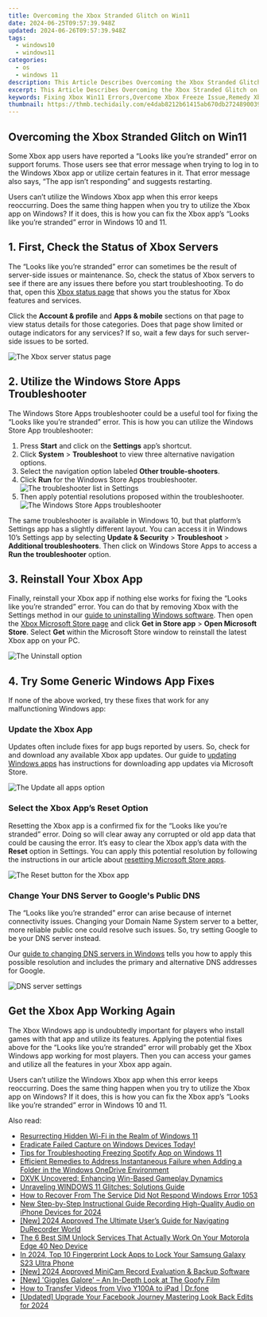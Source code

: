 ```yaml
---
title: Overcoming the Xbox Stranded Glitch on Win11
date: 2024-06-25T09:57:39.948Z
updated: 2024-06-26T09:57:39.948Z
tags:
  - windows10
  - windows11
categories:
  - os
  - windows 11
description: This Article Describes Overcoming the Xbox Stranded Glitch on Win11
excerpt: This Article Describes Overcoming the Xbox Stranded Glitch on Win11
keywords: Fixing Xbox Win11 Errors,Overcome Xbox Freeze Issue,Remedy Xbox Playback Problem,Solve Xbox Stuck Gameplay,Unfreeze Xbox on Windows,Xbox 360 Compatibility (Win11),Win11 Fix for Xbox Glitches
thumbnail: https://thmb.techidaily.com/e4dab8212b61415ab670db2724890039dc218886423e579644f1092e23638fe5.jpg
---
```


## Overcoming the Xbox Stranded Glitch on Win11

 Some Xbox app users have reported a “Looks like you’re stranded” error on support forums. Those users see that error message when trying to log in to the Windows Xbox app or utilize certain features in it. That error message also says, “The app isn’t responding” and suggests restarting.

 Users can’t utilize the Windows Xbox app when this error keeps reoccurring. Does the same thing happen when you try to utilize the Xbox app on Windows? If it does, this is how you can fix the Xbox app’s “Looks like you’re stranded” error in Windows 10 and 11\.

## 1\. First, Check the Status of Xbox Servers

 The “Looks like you’re stranded” error can sometimes be the result of server-side issues or maintenance. So, check the status of Xbox servers to see if there are any issues there before you start troubleshooting. To do that, open this [Xbox status page](https://support.xbox.com/en-US/xbox-live-status) that shows you the status for Xbox features and services.

 Click the **Account & profile** and **Apps & mobile** sections on that page to view status details for those categories. Does that page show limited or outage indicators for any services? If so, wait a few days for such server-side issues to be sorted.

![The Xbox server status page](https://static1.makeuseofimages.com/wordpress/wp-content/uploads/2023/05/xbox-server-status.jpg)

## 2\. Utilize the Windows Store Apps Troubleshooter

 The Windows Store Apps troubleshooter could be a useful tool for fixing the “Looks like you’re stranded” error. This is how you can utilize the Windows Store App troubleshooter:

1. Press **Start** and click on the **Settings** app’s shortcut.
2. Click **System** \> **Troubleshoot** to view three alternative navigation options.
3. Select the navigation option labeled **Other trouble-shooters**.
4. Click **Run** for the Windows Store Apps troubleshooter.  
![The troubleshooter list in Settings](https://static1.makeuseofimages.com/wordpress/wp-content/uploads/2023/05/other-troubleshooters-in-settings.jpg)
5. Then apply potential resolutions proposed within the troubleshooter.  
![The Windows Store Apps troubleshooter](https://static1.makeuseofimages.com/wordpress/wp-content/uploads/2023/05/the-windows-store-apps-troubleshooter.jpg)

 The same troubleshooter is available in Windows 10, but that platform’s Settings app has a slightly different layout. You can access it in Windows 10’s Settings app by selecting **Update & Security** \> **Troubleshoot** \> **Additional troubleshooters**. Then click on Windows Store Apps to access a **Run the troubleshooter** option.

## 3\. Reinstall Your Xbox App

 Finally, reinstall your Xbox app if nothing else works for fixing the “Looks like you’re stranded” error. You can do that by removing Xbox with the Settings method in our [guide to uninstalling Windows software](https://www.makeuseof.com/windows-11-different-ways-to-uninstall-software/). Then open the [Xbox Microsoft Store page](https://apps.microsoft.com/store/detail/xbox/9MV0B5HZVK9Z) and click **Get in Store app** \> **Open Microsoft Store**. Select **Get** within the Microsoft Store window to reinstall the latest Xbox app on your PC.

![The Uninstall option](https://static1.makeuseofimages.com/wordpress/wp-content/uploads/2023/05/the-uninstall-option-1.jpg)

## 4\. Try Some Generic Windows App Fixes

 If none of the above worked, try these fixes that work for any malfunctioning Windows app:

### Update the Xbox App

 Updates often include fixes for app bugs reported by users. So, check for and download any available Xbox app updates. Our guide to [updating Windows apps](https://www.makeuseof.com/update-apps-windows-11/) has instructions for downloading app updates via Microsoft Store.

![The Update all apps option](https://static1.makeuseofimages.com/wordpress/wp-content/uploads/2023/05/the-update-all-option.jpg)

### Select the Xbox App’s Reset Option

 Resetting the Xbox app is a confirmed fix for the “Looks like you’re stranded” error. Doing so will clear away any corrupted or old app data that could be causing the error. It’s easy to clear the Xbox app’s data with the **Reset** option in Settings. You can apply this potential resolution by following the instructions in our article about [resetting Microsoft Store apps](https://www.makeuseof.com/windows-reset-app/).

![The Reset button for the Xbox app](https://static1.makeuseofimages.com/wordpress/wp-content/uploads/2023/05/reset-button-1.jpg)

### Change Your DNS Server to Google's Public DNS

 The “Looks like you’re stranded” error can arise because of internet connectivity issues. Changing your Domain Name System server to a better, more reliable public one could resolve such issues. So, try setting Google to be your DNS server instead.

 Our [guide to changing DNS servers in Windows](https://www.makeuseof.com/windows-11-alternate-ways-change-dns-server-settings/) tells you how to apply this possible resolution and includes the primary and alternative DNS addresses for Google.

![DNS server settings](https://static1.makeuseofimages.com/wordpress/wp-content/uploads/2023/05/dns-server-settings.jpg)

## Get the Xbox App Working Again

 The Xbox Windows app is undoubtedly important for players who install games with that app and utilize its features. Applying the potential fixes above for the “Looks like you’re stranded” error will probably get the Xbox Windows app working for most players. Then you can access your games and utilize all the features in your Xbox app again.

 Users can’t utilize the Windows Xbox app when this error keeps reoccurring. Does the same thing happen when you try to utilize the Xbox app on Windows? If it does, this is how you can fix the Xbox app’s “Looks like you’re stranded” error in Windows 10 and 11\.

<span class="atpl-alsoreadstyle">Also read:</span>
<div><ul>
<li><a href="https://win11.techidaily.com/resurrecting-hidden-wi-fi-in-the-realm-of-windows-11/"><u>Resurrecting Hidden Wi-Fi in the Realm of Windows 11</u></a></li>
<li><a href="https://win11.techidaily.com/1719222893625-eradicate-failed-capture-on-windows-devices-today/"><u>Eradicate Failed Capture on Windows Devices Today!</u></a></li>
<li><a href="https://win11.techidaily.com/tips-for-troubleshooting-freezing-spotify-app-on-windows-11/"><u>Tips for Troubleshooting Freezing Spotify App on Windows 11</u></a></li>
<li><a href="https://win11.techidaily.com/efficient-remedies-to-address-instantaneous-failure-when-adding-a-folder-in-the-windows-onedrive-environment/"><u>Efficient Remedies to Address Instantaneous Failure when Adding a Folder in the Windows OneDrive Environment</u></a></li>
<li><a href="https://win11.techidaily.com/dxvk-uncovered-enhancing-win-based-gameplay-dynamics/"><u>DXVK Uncovered: Enhancing Win-Based Gameplay Dynamics</u></a></li>
<li><a href="https://win11.techidaily.com/unraveling-windows-11-glitches-solutions-guide/"><u>Unraveling WINDOWS 11 Glitches: Solutions Guide</u></a></li>
<li><a href="https://win11.techidaily.com/how-to-recover-from-the-service-did-not-respond-windows-error-1053/"><u>How to Recover From The Service Did Not Respond Windows Error 1053</u></a></li>
<li><a href="https://audio-shaping.techidaily.com/new-step-by-step-instructional-guide-recording-high-quality-audio-on-iphone-devices-for-2024/"><u>New Step-by-Step Instructional Guide Recording High-Quality Audio on iPhone Devices for 2024</u></a></li>
<li><a href="https://screen-recording.techidaily.com/new-2024-approved-the-ultimate-users-guide-for-navigating-durecorder-world/"><u>[New] 2024 Approved  The Ultimate User’s Guide for Navigating DuRecorder World</u></a></li>
<li><a href="https://sim-unlock.techidaily.com/the-6-best-sim-unlock-services-that-actually-work-on-your-motorola-edge-40-neo-device-by-drfone-android/"><u>The 6 Best SIM Unlock Services That Actually Work On Your Motorola Edge 40 Neo Device</u></a></li>
<li><a href="https://android-unlock.techidaily.com/in-2024-top-10-fingerprint-lock-apps-to-lock-your-samsung-galaxy-s23-ultra-phone-by-drfone-android/"><u>In 2024, Top 10 Fingerprint Lock Apps to Lock Your Samsung Galaxy S23 Ultra Phone</u></a></li>
<li><a href="https://video-capture.techidaily.com/new-2024-approved-minicam-record-evaluation-and-backup-software/"><u>[New] 2024 Approved  MiniCam Record Evaluation & Backup Software</u></a></li>
<li><a href="https://some-knowledge.techidaily.com/new-giggles-galore-an-in-depth-look-at-the-goofy-film/"><u>[New] 'Giggles Galore' – An In-Depth Look at The Goofy Film</u></a></li>
<li><a href="https://android-transfer.techidaily.com/how-to-transfer-videos-from-vivo-y100a-to-ipad-drfone-by-drfone-transfer-from-android-transfer-from-android/"><u>How to Transfer Videos from Vivo Y100A to iPad | Dr.fone</u></a></li>
<li><a href="https://facebook-video-recording.techidaily.com/updated-upgrade-your-facebook-journey-mastering-look-back-edits-for-2024/"><u>[Updated] Upgrade Your Facebook Journey  Mastering Look Back Edits for 2024</u></a></li>
</ul></div>

<ins class="adsbygoogle"
      style="display:block"
      data-ad-client="ca-pub-7571918770474297"
      data-ad-slot="8358498916"
      data-ad-format="auto"
      data-full-width-responsive="true"></ins>
